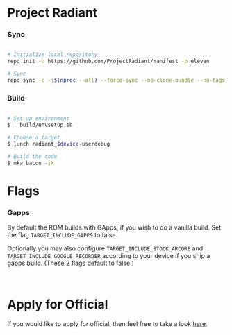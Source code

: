 # Project Radiant #

### Sync ###

```bash

# Initialize local repository
repo init -u https://github.com/ProjectRadiant/manifest -b eleven

# Sync
repo sync -c -j$(nproc --all) --force-sync --no-clone-bundle --no-tags
```

### Build ###

```bash

# Set up environment
$ . build/envsetup.sh

# Choose a target
$ lunch radiant_$device-userdebug

# Build the code
$ mka bacon -jX
```

# Flags #

### Gapps ###
By default the ROM builds with GApps, if you wish to do a vanilla build. Set the flag `TARGET_INCLUDE_GAPPS` to false.

Optionally you may also configure `TARGET_INCLUDE_STOCK_ARCORE` and `TARGET_INCLUDE_GOOGLE_RECORDER` according to your device if you ship a gapps build. (These 2 flags default to false.)

<br>

# Apply for Official # 
If you would like to apply for official, then feel free to take a look [here](https://github.com/ProjectRadiant/official_devices).
